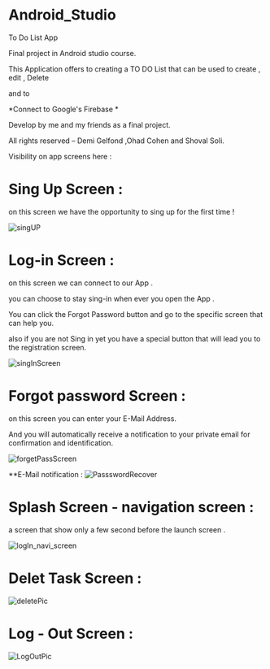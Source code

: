 # Android_Studio

To Do List App

Final project in Android studio course.

This Application offers to creating a TO DO List
that can be used to create , edit , Delete 

and to 

*Connect to Google's Firebase *

Develop by me and my friends as a final project.

All rights reserved – Demi Gelfond ,Ohad Cohen and Shoval Soli.

Visibility on app screens here :

# Sing Up Screen :
on this screen we have the opportunity to sing up for the first time ! 

![singUP](https://user-images.githubusercontent.com/93192285/158017769-4148120d-c865-4a92-8bd9-1d20bec5553d.JPG)

# Log-in Screen :
on this screen we can connect to our App .

you can choose to stay sing-in when ever you open the App .

You can click the Forgot Password button and go to the specific screen that can help you.

also if you are not Sing in yet you have a special button that will lead you to the registration screen. 


![singInScreen](https://user-images.githubusercontent.com/93192285/158017831-0904c66d-0bc4-4a6c-bcd9-fb60b349e13d.JPG)


# Forgot password Screen :
on this screen you can enter your E-Mail Address.

And you will automatically receive a notification to your private email for confirmation and identification.

![forgetPassScreen](https://user-images.githubusercontent.com/93192285/158018056-fa4229a3-0f77-420c-8fe2-ec59d3142596.JPG)

 **E-Mail notification : 
![PassswordRecover](https://user-images.githubusercontent.com/93192285/158018162-76f9e04d-3a5f-4cc1-b0c4-eeeaf48f9bae.JPG)


# Splash Screen - navigation screen :
a screen that show only a few second before the launch screen .

![logIn_navi_screen](https://user-images.githubusercontent.com/93192285/158018375-eaf2ac85-806e-45d0-b97b-ee1e18b2b7de.JPG)

# Delet Task Screen : 

![deletePic](https://user-images.githubusercontent.com/93192285/158018385-37271aa7-0dd4-4eb0-91fd-a722c7df66a8.JPG)

# Log - Out Screen : 

![LogOutPic](https://user-images.githubusercontent.com/93192285/158018397-877abe43-cd0e-47f6-8d47-01a741c80018.JPG)
